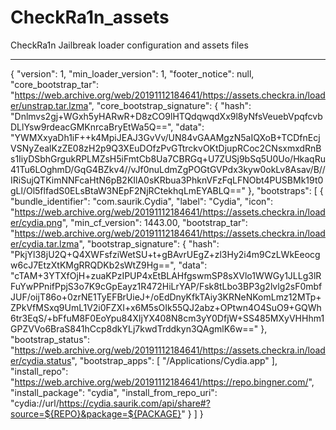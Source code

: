 # CheckRa1n_assets
CheckRa1n Jailbreak loader configuration and assets files



-------------------------------------------------------------------------------------------------------------------------



{
	"version": 1,
	"min_loader_version": 1,
	"footer_notice": null,
	"core_bootstrap_tar": "https://web.archive.org/web/20191112184641/https://assets.checkra.in/loader/unstrap.tar.lzma",
	"core_bootstrap_signature": {
		"hash": "Dnlmvs2gj+WGxh5yHARwR+D8zCO9lHTQdqwqdXx9l8yNfsVeuebVpqfcvbDLlYsw9rdeacGMKnrcaBryEtWa5Q==",
		"data": "YWMXxyaDh1iF++k4MpiJEAJ3GvVv\/UN84vGAAMgzN5aIQXoB+TCDfnEcjVSNyZealKzZE08zH2p9Q3XEuDOfzPvGTtrckvOKtDjupRCoc2CNsxmxdRnBs1IiyDSbhGrgukRPLMZsH5iFmtCb8Ua7CBRGq+U7ZUSj9bSq5U0Uo\/HkaqRu41Tu6LOghmD\/GqG4BZkv4\/\/vJf0nuLdmZgPOGtGVPdx3kyw0okLv8Asav\/B\/\/IRiSujQTKimNNFcaHtN6pB2KIlA0sKRbua3PhknVFzFqLFNObt4PUSBMk19t0gLl\/Ol5flfadS0ELsBtaW3NEpF2NjRCtekhqLmEYABLQ=="
	},
	"bootstraps": [
		{
			"bundle_identifier": "com.saurik.Cydia",
			"label": "Cydia",
			"icon": "https://web.archive.org/web/20191112184641/https://assets.checkra.in/loader/cydia.png",
			"min_cf_version": 1443.00,
			"bootstrap_tar": "https://web.archive.org/web/20191112184641/https://assets.checkra.in/loader/cydia.tar.lzma",
			"bootstrap_signature": {
				"hash": "PkjYl38jU2Q+Q4XWFsfziWetSU+t+gBAvrUEgZ+zl3Hy2i4m9CzLWkEeocgw6cJ7EtzXtKMgRRQDKb2sWtZ9Hg==",
				"data": "cTAM+3YTXfOjH+zuaKPzIPUP4xEtBLAHfgswmSP8sXVlo1WWGy1JLLg3lRFuYwPPnifPpjS3o7K9cGpEayz1R472HiLrYAP\/Fsk8tLbo3BP3g2lvlg2sF0mbfJUF\/oijT86o+0zrNE1TyEFBrUieJ+\/oEdDnyKfkTAiy3KRNeNKomLmz12MTp+ZPkVfMSxq9UmL1V2i0FZXI+x6M5sOIk55QJ2abz+OPtwn4O4SuO9+GQWh6tr3EqS\/+bFfuM8F0EoYpu84XIjYX408N8cm3yY0DfjW+SS485MXyVHHhm1GPZVVo6BraS841hCcp8dkYLj7kwdTrddkyn3QAgmlK6w=="
			},
			"bootstrap_status": "https://web.archive.org/web/20191112184641/https://assets.checkra.in/loader/cydia.status",
			"bootstrap_apps": [ "/Applications/Cydia.app" ],
			"install_repo": "https://web.archive.org/web/20191112184641/https://repo.bingner.com/",
			"install_package": "cydia",
			"install_from_repo_uri": "cydia://url/https://cydia.saurik.com/api/share#?source=${REPO}&package=${PACKAGE}"
		}
	]
}
